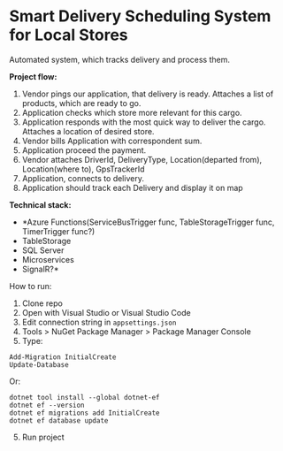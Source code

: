 # Smart Delivery Scheduling System for Local Stores

Automated system, which tracks delivery and process them.

**Project flow:**
1) Vendor pings our application, that delivery is ready.
Attaches a list of products, which are ready to go.
2) Application checks which store more relevant for this cargo.
3) Application responds with the most quick way to deliver the cargo.
Attaches a location of desired store.
4) Vendor bills Application with correspondent sum.
5) Application proceed the payment.
6) Vendor attaches DriverId, DeliveryType, Location(departed from), Location(where to), GpsTrackerId
7) Application, connects to delivery.
8) Application should track each Delivery and display it on map

**Technical stack:**
- *Azure Functions(ServiceBusTrigger func, TableStorageTrigger func, TimerTrigger func?)
- TableStorage
- SQL Server
- Microservices
- SignalR?*

How to run:
1. Clone repo
2. Open with Visual Studio or Visual Studio Code
3. Edit connection string in `appsettings.json`
3. Tools > NuGet Package Manager > Package Manager Console
4. Type:
```
Add-Migration InitialCreate
Update-Database
```
Or:
```
dotnet tool install --global dotnet-ef
dotnet ef --version
dotnet ef migrations add InitialCreate
dotnet ef database update
```
5. Run project
